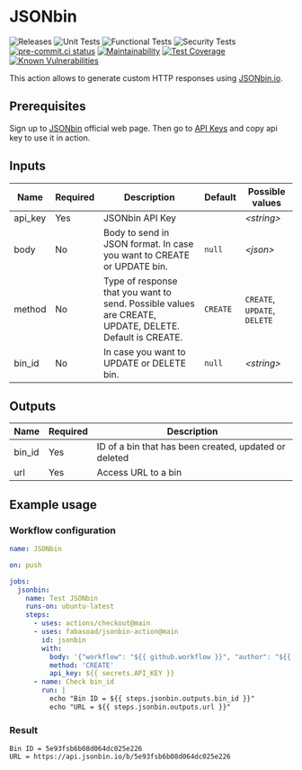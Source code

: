 # JSONbin

![Releases](https://img.shields.io/github/v/release/fabasoad/jsonbin-action?include_prereleases)
![Unit Tests](https://github.com/fabasoad/jsonbin-action/workflows/Unit%20Tests/badge.svg)
![Functional Tests](https://github.com/fabasoad/jsonbin-action/workflows/Functional%20Tests/badge.svg)
![Security Tests](https://github.com/fabasoad/jsonbin-action/workflows/Security%20Tests/badge.svg)
[![pre-commit.ci status](https://results.pre-commit.ci/badge/github/fabasoad/jsonbin-action/main.svg)](https://results.pre-commit.ci/latest/github/fabasoad/jsonbin-action/main)
[![Maintainability](https://api.codeclimate.com/v1/badges/4fc4a9e5af837a8ce6a9/maintainability)](https://codeclimate.com/github/fabasoad/jsonbin-action/maintainability)
[![Test Coverage](https://api.codeclimate.com/v1/badges/4fc4a9e5af837a8ce6a9/test_coverage)](https://codeclimate.com/github/fabasoad/jsonbin-action/test_coverage)
[![Known Vulnerabilities](https://snyk.io/test/github/fabasoad/translation-action/badge.svg?targetFile=package.json)](https://snyk.io/test/github/fabasoad/translation-action?targetFile=package.json)

This action allows to generate custom HTTP responses using [JSONbin.io](https://jsonbin.io).

## Prerequisites

Sign up to [JSONbin](https://jsonbin.io) official web page. Then go to [API Keys](https://jsonbin.io/api-keys)
and copy api key to use it in action.

## Inputs

| Name    | Required | Description                                                                                            | Default  | Possible values              |
|---------|----------|--------------------------------------------------------------------------------------------------------|----------|------------------------------|
| api_key | Yes      | JSONbin API Key                                                                                        |          | _&lt;string&gt;_             |
| body    | No       | Body to send in JSON format. In case you want to CREATE or UPDATE bin.                                 | `null`   | _&lt;json&gt;_               |
| method  | No       | Type of response that you want to send. Possible values are CREATE, UPDATE, DELETE. Default is CREATE. | `CREATE` | `CREATE`, `UPDATE`, `DELETE` |
| bin_id  | No       | In case you want to UPDATE or DELETE bin.                                                              | `null`   | _&lt;string&gt;_             |

## Outputs

| Name   | Required | Description                                           |
|--------|----------|-------------------------------------------------------|
| bin_id | Yes      | ID of a bin that has been created, updated or deleted |
| url    | Yes      | Access URL to a bin                                   |

## Example usage

### Workflow configuration

<!-- markdownlint-disable MD013 -->
```yaml
name: JSONbin

on: push

jobs:
  jsonbin:
    name: Test JSONbin
    runs-on: ubuntu-latest
    steps:
      - uses: actions/checkout@main
      - uses: fabasoad/jsonbin-action@main
        id: jsonbin
        with:
          body: '{"workflow": "${{ github.workflow }}", "author": "${{ github.actor }}", "number": "${{ github.run_number }}"}'
          method: 'CREATE'
          api_key: ${{ secrets.API_KEY }}
      - name: Check bin_id
        run: |
          echo "Bin ID = ${{ steps.jsonbin.outputs.bin_id }}"
          echo "URL = ${{ steps.jsonbin.outputs.url }}"
```
<!-- markdownlint-enable MD013 -->

### Result

```text
Bin ID = 5e93fsb6b08d064dc025e226
URL = https://api.jsonbin.io/b/5e93fsb6b08d064dc025e226
```
